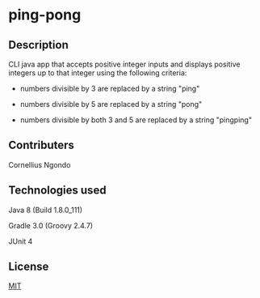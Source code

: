 # ping-pong 

## Description
CLI java app that accepts positive integer inputs and displays positive integers up to that integer using the following criteria:

 - numbers divisible by 3 are replaced by a string "ping"

 - numbers divisible by 5 are replaced by a string "pong"
  
 - numbers divisible by both 3 and 5 are replaced by a string "pingping"

## Contributers
Cornellius Ngondo

## Technologies used
Java 8 (Build 1.8.0_111)

Gradle 3.0 (Groovy 2.4.7)

JUnit 4

## License
[MIT](LICENSE)